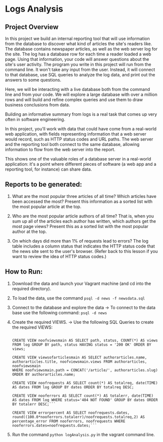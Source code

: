 # Logs Analysis #

## Project Overview ## 
In this project we build an internal reporting tool that will use information from the database to discover what kind of articles the site's readers like. The database contains newspaper articles, as well as the web server log for the site. The log has a database row for each time a reader loaded a web page. Using that information, your code will answer questions about the site's user activity. The program you write in this project will run from the command line. It won't take any input from the user. Instead, it will connect to that database, use SQL queries to analyze the log data, and print out the answers to some questions.

Here, we will be interacting with a live database both from the command line and from your code. We will explore a large database with over a million rows and will build and refine complex queries and use them to draw business conclusions from data.

Building an informative summary from logs is a real task that comes up very often in software engineering. 

In this project, you'll work with data that could have come from a real-world web application, with fields representing information that a web server would record, such as HTTP status codes and URL paths. The web server and the reporting tool both connect to the same database, allowing information to flow from the web server into the report.

This shows one of the valuable roles of a database server in a real-world application: it's a point where different pieces of software (a web app and a reporting tool, for instance) can share data.

## Reports to be generated: ##

1. What are the most popular three articles of all time? Which articles have been accessed the most? Present this information as a sorted list with the most popular article at the top.

2. Who are the most popular article authors of all time? That is, when you sum up all of the articles each author has written, which authors get the most page views? Present this as a sorted list with the most popular author at the top.

3. On which days did more than 1% of requests lead to errors? The log table includes a column status that indicates the HTTP status code that the news site sent to the user's browser. (Refer back to this lesson if you want to review the idea of HTTP status codes.)


## How to Run: ##

1. Download the data and launch your Vagrant machine (and cd into the required directory).

2. To load the data, use the command ```psql -d news -f newsdata.sql```

3. Connect to the database and explore the data
-> To connect to the data base use the following command: ```psql -d news```

4. Create the required VIEWS.
-> Use the following SQL Queries to create the required VIEWS: 

	```CREATE VIEW authorarticles AS SELECT art.title, art.slug, aut.name FROM articles art, authors aut WHERE aut.id=art.authors ORDER BY aut.name; 

	CREATE VIEW noofviewsmain AS SELECT path, status, COUNT(*) AS views FROM log GROUP BY path, status HAVING status = '200 OK' ORDER BY views;

	CREATE VIEW viewsofarticlesmain AS SELECT authorarticles.name, authorarticles.title, noofviewsmain.views FROM authorarticles, noofviewsmain 
	WHERE noofviewsmain.path = CONCAT('/article/', authorarticles.slug) ORDER BY authorarticles.name;

	CREATE VIEW noofrequests AS SELECT count(*) AS totalreq, date(TIME) AS dates FROM log GROUP BY dates ORDER BY totalreq DESC;

	CREATE VIEW nooferrors AS SELECT count(*) AS totalerr, date(TIME) AS dates FROM log WHERE status='404 NOT FOUND' GROUP BY dates ORDER BY totalerr DESC;```

	CREATE VIEW errorpercent AS SELECT noofrequests.dates, round((100.0*nooferrors.totalerr)/noofrequests.totalreq,2) AS percentage_error FROM nooferrors, noofrequests WHERE nooferrors.dates=noofrequests.dates;```

5. Run the command ```python logAnalysis.py``` in the vagrant command line.
